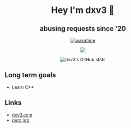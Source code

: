 <h1 align="center">Hey I'm dxv3 👋</h1>
<h2 align="center">abusing requests since '20</h2>

<div align="center">

  [![wakatime](https://wakatime.com/badge/user/b889c3ef-b222-47e0-9fd8-e225c6813705.svg)](https://wakatime.com/@b889c3ef-b222-47e0-9fd8-e225c6813705)

  <img src="https://discord.c99.nl/widget/theme-4/541388135712423936.png"></img>

  ![dxv3's GitHub stats](https://github-readme-stats.vercel.app/api?username=dxv3&show_icons=true&theme=radical)
</div>

## Long term goals
* Learn C++

## Links
* [dxv3.com](https://dxv3.com/)
* [perc.pro](https://perc.pro/)

